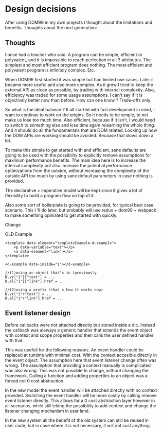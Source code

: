 # Design decisions

After using DOM99 in my own projects I thought about the limitations and benefits. Thoughts about the next generation:

## Thoughts

I once had a teacher who said: A program can be simple, efficient or polyvalent, and it is impossible to reach perfection in all 3 attributes. The simplest and most efficient program does nothing. The most efficient and polyvalent program is infinitely complex. Etc.

When DOM99 first started it was simple but had limited use cases. Later it became more useful and also more complex. As it grew I tried to keep the external API as clean as possible, by trading with internal complexity. Also, efficiency was traded for some usage assumptions. I can't say if it is  objectively better now than before. How can one know ? Trade-offs only.

So what is the ideal balance ? It all started with fast development in mind, I want to continue to work on the origins. So it needs to be simple, to not make us lose too much time. Also efficient, because if it isn't, I would need to switch to something else and lose time again relearning the whole thing. And it should do all the fundamentals that are DOM related. Looking up how the DOM APIs are working should be avoided. Because that slows down a lot.

To make this simple to get started with and efficient, sane defaults are going to be used with the possibility to explicitly remove assumptions for maximum performance benefits. The main idea here is to increase the internal complexity but also increase the potential performance optimizations from the outside, without increasing the complexity of the outside API too much by using sane default parameters in case nothing is provided. 

The declarative + imperative model will be kept since it gives a lot of flexibility to build a program flow on top of it.


Also some sort of boilerplate is going to be provided, for typical best case scenario. This I 'll do later, but probably will use redux + dom99 + webpack to make something opiniated to get started with quickly.

Change

OLD Example
    
    <template data-element="templateExample-d-example">
        <p data-variable="text"></p>
        <a data-element="link"></a>
    </template>
    
    <d-example data-inside="1"></d-example>
    
    //(1)using an object that's in (previously
    D.vr["1"]["text"] = ...
    D.el["1"]["link"].href = ...
    
    //(2)using a prefix (that s how it works now)
    D.vr["1"+"text"] = ...
    D.el["1"+"link"].href = ...
    

## Event listener design

Before callbacks were not attached directly but stored inside a dic. Instead the callback was alaways a generic handler that extends the event object with context and scope properties and then calls the user defined handler with that.

This was usefull for the following reasons. An event handler could be replaced at runtime with minimal cost. With the context accesible directly in the event object. The assumption here that event listener change often was wrong. The assumption that providing a context manually is complicated was also wrong. This was not possible to change, without changing the framework. Calling a function and adding properties to an object was a forced not 0 cost abstraction.

In the new model the event handler will be attached directly with no context provided. Switching the event handler will be more costly by calling remove event listener directly. This allows for a 0 cost abstraction layer however in all scenarios, while still letiing the possibility to add context and change the listener changing mechanism in user land.

In the new system all the benefit of the old system can still be reused in user code, but in case where it is not necessary, it will not cost anything.
